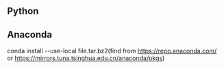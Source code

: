 ## Python

## Anaconda

conda install --use-local file.tar.bz2(find from https://repo.anaconda.com/ or https://mirrors.tuna.tsinghua.edu.cn/anaconda/pkgs)

